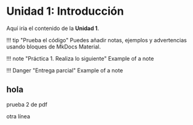 # Unidad 1: Introducción

Aquí iría el contenido de la **Unidad 1**.

!!! tip "Prueba el código"
    Puedes añadir notas, ejemplos y advertencias usando bloques de MkDocs Material.

!!! note "Práctica 1. Realiza lo siguiente"
Example of a note

!!! Danger "Entrega parcial"
Example of a note


## hola
prueba 2 de pdf

otra línea
